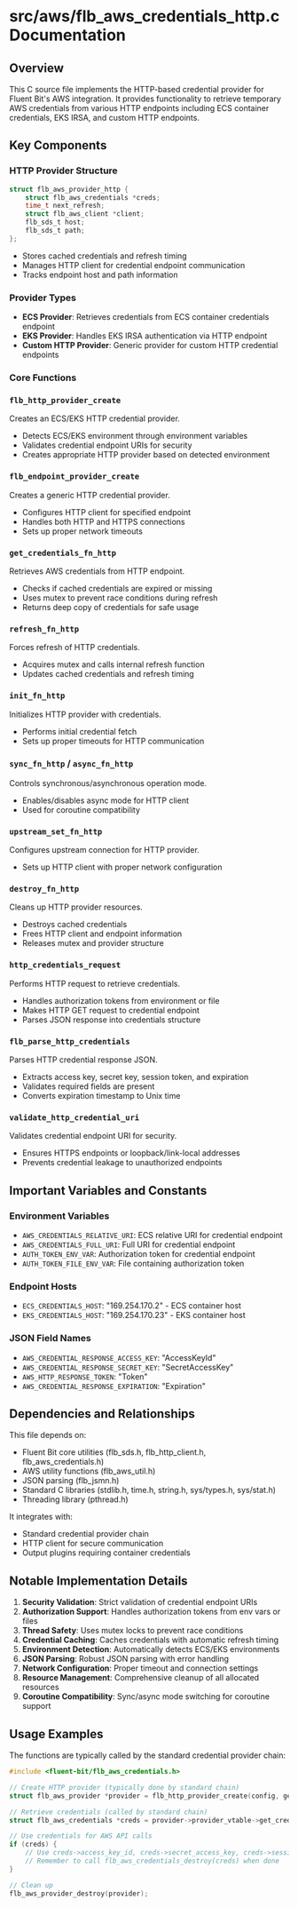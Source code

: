 # src/aws/flb_aws_credentials_http.c Documentation

## Overview

This C source file implements the HTTP-based credential provider for Fluent Bit's AWS integration. It provides functionality to retrieve temporary AWS credentials from various HTTP endpoints including ECS container credentials, EKS IRSA, and custom HTTP endpoints.

## Key Components

### HTTP Provider Structure
```c
struct flb_aws_provider_http {
    struct flb_aws_credentials *creds;
    time_t next_refresh;
    struct flb_aws_client *client;
    flb_sds_t host;
    flb_sds_t path;
};
```
- Stores cached credentials and refresh timing
- Manages HTTP client for credential endpoint communication
- Tracks endpoint host and path information

### Provider Types
- **ECS Provider**: Retrieves credentials from ECS container credentials endpoint
- **EKS Provider**: Handles EKS IRSA authentication via HTTP endpoint
- **Custom HTTP Provider**: Generic provider for custom HTTP credential endpoints

### Core Functions

### `flb_http_provider_create`
Creates an ECS/EKS HTTP credential provider.
- Detects ECS/EKS environment through environment variables
- Validates credential endpoint URIs for security
- Creates appropriate HTTP provider based on detected environment

### `flb_endpoint_provider_create`
Creates a generic HTTP credential provider.
- Configures HTTP client for specified endpoint
- Handles both HTTP and HTTPS connections
- Sets up proper network timeouts

### `get_credentials_fn_http`
Retrieves AWS credentials from HTTP endpoint.
- Checks if cached credentials are expired or missing
- Uses mutex to prevent race conditions during refresh
- Returns deep copy of credentials for safe usage

### `refresh_fn_http`
Forces refresh of HTTP credentials.
- Acquires mutex and calls internal refresh function
- Updates cached credentials and refresh timing

### `init_fn_http`
Initializes HTTP provider with credentials.
- Performs initial credential fetch
- Sets up proper timeouts for HTTP communication

### `sync_fn_http` / `async_fn_http`
Controls synchronous/asynchronous operation mode.
- Enables/disables async mode for HTTP client
- Used for coroutine compatibility

### `upstream_set_fn_http`
Configures upstream connection for HTTP provider.
- Sets up HTTP client with proper network configuration

### `destroy_fn_http`
Cleans up HTTP provider resources.
- Destroys cached credentials
- Frees HTTP client and endpoint information
- Releases mutex and provider structure

### `http_credentials_request`
Performs HTTP request to retrieve credentials.
- Handles authorization tokens from environment or file
- Makes HTTP GET request to credential endpoint
- Parses JSON response into credentials structure

### `flb_parse_http_credentials`
Parses HTTP credential response JSON.
- Extracts access key, secret key, session token, and expiration
- Validates required fields are present
- Converts expiration timestamp to Unix time

### `validate_http_credential_uri`
Validates credential endpoint URI for security.
- Ensures HTTPS endpoints or loopback/link-local addresses
- Prevents credential leakage to unauthorized endpoints

## Important Variables and Constants

### Environment Variables
- `AWS_CREDENTIALS_RELATIVE_URI`: ECS relative URI for credential endpoint
- `AWS_CREDENTIALS_FULL_URI`: Full URI for credential endpoint
- `AUTH_TOKEN_ENV_VAR`: Authorization token for credential endpoint
- `AUTH_TOKEN_FILE_ENV_VAR`: File containing authorization token

### Endpoint Hosts
- `ECS_CREDENTIALS_HOST`: "169.254.170.2" - ECS container host
- `EKS_CREDENTIALS_HOST`: "169.254.170.23" - EKS container host

### JSON Field Names
- `AWS_CREDENTIAL_RESPONSE_ACCESS_KEY`: "AccessKeyId"
- `AWS_CREDENTIAL_RESPONSE_SECRET_KEY`: "SecretAccessKey"
- `AWS_HTTP_RESPONSE_TOKEN`: "Token"
- `AWS_CREDENTIAL_RESPONSE_EXPIRATION`: "Expiration"

## Dependencies and Relationships

This file depends on:
- Fluent Bit core utilities (flb_sds.h, flb_http_client.h, flb_aws_credentials.h)
- AWS utility functions (flb_aws_util.h)
- JSON parsing (flb_jsmn.h)
- Standard C libraries (stdlib.h, time.h, string.h, sys/types.h, sys/stat.h)
- Threading library (pthread.h)

It integrates with:
- Standard credential provider chain
- HTTP client for secure communication
- Output plugins requiring container credentials

## Notable Implementation Details

1. **Security Validation**: Strict validation of credential endpoint URIs
2. **Authorization Support**: Handles authorization tokens from env vars or files
3. **Thread Safety**: Uses mutex locks to prevent race conditions
4. **Credential Caching**: Caches credentials with automatic refresh timing
5. **Environment Detection**: Automatically detects ECS/EKS environments
6. **JSON Parsing**: Robust JSON parsing with error handling
7. **Network Configuration**: Proper timeout and connection settings
8. **Resource Management**: Comprehensive cleanup of all allocated resources
9. **Coroutine Compatibility**: Sync/async mode switching for coroutine support

## Usage Examples

The functions are typically called by the standard credential provider chain:
```c
#include <fluent-bit/flb_aws_credentials.h>

// Create HTTP provider (typically done by standard chain)
struct flb_aws_provider *provider = flb_http_provider_create(config, generator);

// Retrieve credentials (called by standard chain)
struct flb_aws_credentials *creds = provider->provider_vtable->get_credentials(provider);

// Use credentials for AWS API calls
if (creds) {
    // Use creds->access_key_id, creds->secret_access_key, creds->session_token
    // Remember to call flb_aws_credentials_destroy(creds) when done
}

// Clean up
flb_aws_provider_destroy(provider);
```